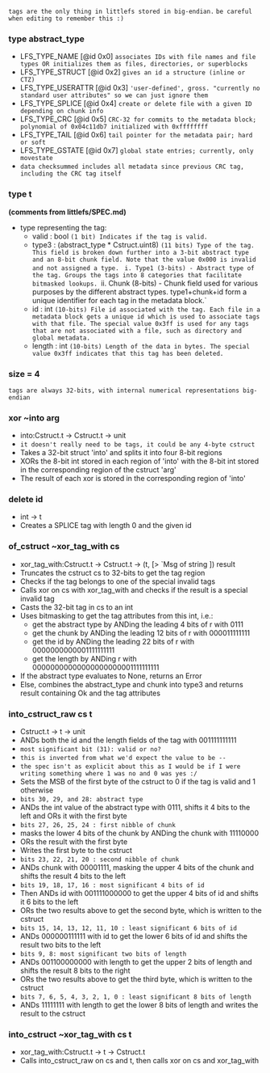 `tags are the only thing in littlefs stored in big-endian.`
`be careful when editing to remember this :)`
### type abstract_type
- LFS_TYPE_NAME [@id 0x0] ` associates IDs with file names and file types OR initializes them as files, directories, or superblocks `
- LFS_TYPE_STRUCT [@id 0x2] ` gives an id a structure (inline or CTZ) `
- LFS_TYPE_USERATTR [@id 0x3] ` 'user-defined', gross. "currently no standard user attributes" so we can just ignore them `
- LFS_TYPE_SPLICE [@id 0x4] ` create or delete file with a given ID depending on chunk info `
- LFS_TYPE_CRC [@id 0x5] ` CRC-32 for commits to the metadata block; polynomial of 0x04c11db7 initialized with 0xffffffff `
- LFS_TYPE_TAIL [@id 0x6] ` tail pointer for the metadata pair; hard or soft `
- LFS_TYPE_GSTATE [@id 0x7] ` global state entries; currently, only movestate `
- `data checksummed includes all metadata since previous CRC tag, including the CRC tag itself`
### type t
**(comments from littlefs/SPEC.md)**
- type representing the tag:
	- valid : bool `(1 bit) Indicates if the tag is valid. `
	- type3 : (abstract_type * Cstruct.uint8) `(11 bits) Type of the tag. This field is broken down further into a 3-bit abstract type and an 8-bit chunk field. Note that the value 0x000 is invalid and not assigned a type. `
		`i. Type1 (3-bits) - Abstract type of the tag. Groups the tags into 8 categories that facilitate bitmasked lookups.
		`ii. Chunk (8-bits) - Chunk field used for various purposes by the different abstract types. type1+chunk+id form a unique identifier for each tag in the metadata block.`
	- id : int `(10-bits) File id associated with the tag. Each file in a metadata block gets a unique id which is used to associate tags with that file. The special value 0x3ff is used for any tags that are not associated with a file, such as directory and global metadata.`
	- length : int ` (10-bits) Length of the data in bytes. The special value 0x3ff indicates that this tag has been deleted. `
### size = 4
`tags are always 32-bits, with internal numerical representations big-endian`
### xor ~into arg
- into:Cstruct.t -> Cstruct.t -> unit
- `it doesn't really need to be tags, it could be any 4-byte cstruct`
- Takes a 32-bit struct 'into' and splits it into four 8-bit regions
- XORs the 8-bit int stored in each region of 'into' with the 8-bit int stored in the corresponding region of the cstruct 'arg'
- The result of each xor is stored in the corresponding region of 'into'
### delete id
- int -> t
- Creates a SPLICE tag with length 0 and the given id
### of_cstruct ~xor_tag_with cs
- xor_tag_with:Cstruct.t -> Cstruct.t -> (t, [> \`Msg of string ]) result
- Truncates the cstruct cs to 32-bits to get the tag region
- Checks if the tag belongs to one of the special invalid tags
- Calls xor on cs with xor_tag_with and checks if the result is a special invalid tag
- Casts the 32-bit tag in cs to an int
- Uses bitmasking to get the tag attributes from this int, i.e.:
	- get the abstract type by ANDing the leading 4 bits of r with 0111
	- get the chunk by ANDing the leading 12 bits of r with 000011111111
	- get the id by ANDing the leading 22 bits of r with 0000000000001111111111
	- get the length by ANDing r with 00000000000000000000001111111111
- If the abstract type evaluates to None, returns an Error
- Else, combines the abstract_type and chunk into type3 and returns result containing Ok and the tag attributes
### into_cstruct_raw cs t
- Cstruct.t -> t -> unit
- ANDs both the id and the length fields of the tag with 001111111111
- `most significant bit (31): valid or no?`
- `this is inverted from what we'd expect the value to be --`
- `the spec isn't as explicit about this as I would be if I were writing something where 1 was no and 0 was yes :/`
- Sets the MSB of the first byte of the cstruct to 0 if the tag is valid and 1 otherwise
- `bits 30, 29, and 28: abstract type`
- ANDs the int value of the abstract type with 0111, shifts it 4 bits to the left and ORs it with the first byte
- `bits 27, 26, 25, 24 : first nibble of chunk`
- masks the lower 4 bits of the chunk by ANDing the chunk with 11110000
- ORs the result with the first byte
- Writes the first byte to the cstruct
- `bits 23, 22, 21, 20 : second nibble of chunk`
- ANDs chunk with 00001111, masking the upper 4 bits of the chunk and shifts the result 4 bits to the left
- `bits 19, 18, 17, 16 : most significant 4 bits of id`
- Then ANDs id with 001111000000 to get the upper 4 bits of id and shifts it 6 bits to the left
- ORs the two results above to get the second byte, which is written to the cstruct
- `bits 15, 14, 13, 12, 11, 10 : least significant 6 bits of id`
- ANDs 000000111111 with id to get the lower 6 bits of id and shifts the result two bits to the left
- `bits 9, 8: most significant two bits of length`
- ANDs 001100000000 with length to get the upper 2 bits of length and shifts the result 8 bits to the right
- ORs the two results above to get the third byte, which is written to the cstruct
- `bits 7, 6, 5, 4, 3, 2, 1, 0 : least significant 8 bits of length`
- ANDs 11111111 with length to get the lower 8 bits of length and writes the result to the cstruct
### into_cstruct ~xor_tag_with cs t
- xor_tag_with:Cstruct.t -> t -> Cstruct.t
- Calls into_cstruct_raw on cs and t, then calls xor on cs and xor_tag_with
